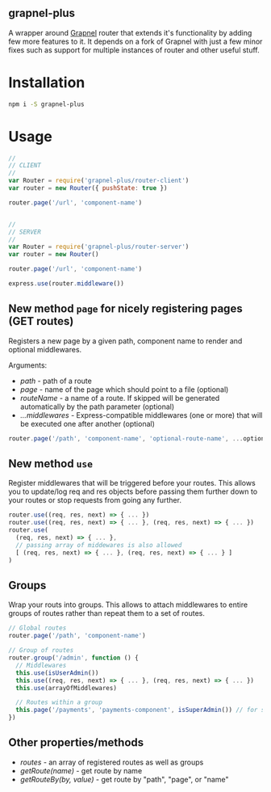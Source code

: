 grapnel-plus
---

A wrapper around [Grapnel](https://github.com/baseprime/grapnel) router that extends it's functionality by adding few more features to it. It depends on a fork of Grapnel with just a few minor fixes such as support for multiple instances of router and other useful stuff.

# Installation

```bash
npm i -S grapnel-plus
```

# Usage

```js
//
// CLIENT
//
var Router = require('grapnel-plus/router-client')
var router = new Router({ pushState: true })

router.page('/url', 'component-name')


//
// SERVER
//
var Router = require('grapnel-plus/router-server')
var router = new Router()

router.page('/url', 'component-name')

express.use(router.middleware())
```

## New method `page` for nicely registering pages (GET routes)


Registers a new page by a given path, component name to render and optional middlewares.

Arguments:

  * _path_ - path of a route
  * _page_ - name of the page which should point to a file (optional)
  * _routeName_ - a name of a route. If skipped will be generated automatically by the path parameter (optional)
  * _...middlewares_ - Express-compatible middlewares (one or more) that will be executed one after another (optional)

```js
router.page('/path', 'component-name', 'optional-route-name', ...optionalMiddlewares)
```

## New method `use`

Register middlewares that will be triggered before your routes. This allows you to update/log req and res objects before passing them further down to your routes or stop requests from going any further.

```js
router.use((req, res, next) => { ... })
router.use((req, res, next) => { ... }, (req, res, next) => { ... })
router.use(
  (req, res, next) => { ... },
  // passing array of middewares is also allowed
  [ (req, res, next) => { ... }, (req, res, next) => { ... } ]
)
```

## Groups

Wrap your routs into groups. This allows to attach middlewares to entire groups of routes rather than repeat them to a set of routes.

```js
// Global routes
router.page('/path', 'component-name')

// Group of routes
router.group('/admin', function () {
  // Middlewares
  this.use(isUserAdmin())
  this.use((req, res, next) => { ... }, (req, res, next) => { ... })
  this.use(arrayOfMiddlewares)

  // Routes within a group
  this.page('/payments', 'payments-component', isSuperAdmin()) // for super admins only
})
```

## Other properties/methods
  * _routes_ - an array of registered routes as well as groups
  * _getRoute(name)_ - get route by name
  * _getRouteBy(by, value)_ -  get route by "path", "page", or "name"
